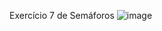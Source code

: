 Exercício 7 de Semáforos
![image](https://user-images.githubusercontent.com/99506287/229305458-310312de-fa86-4880-a21f-948c798de532.png)
